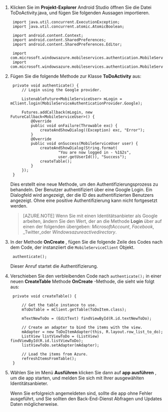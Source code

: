 
1. Klicken Sie im **Projekt-Explorer** Android Studio öffnen Sie die Datei ToDoActivity.java, und fügen Sie folgenden Aussagen importieren.

        import java.util.concurrent.ExecutionException;
        import java.util.concurrent.atomic.AtomicBoolean;

        import android.content.Context;
        import android.content.SharedPreferences;
        import android.content.SharedPreferences.Editor;

        import com.microsoft.windowsazure.mobileservices.authentication.MobileServiceAuthenticationProvider;
        import com.microsoft.windowsazure.mobileservices.authentication.MobileServiceUser;

2. Fügen Sie die folgende Methode zur Klasse **ToDoActivity** aus: 
    
        private void authenticate() {
            // Login using the Google provider.
            
            ListenableFuture<MobileServiceUser> mLogin = mClient.login(MobileServiceAuthenticationProvider.Google);
    
            Futures.addCallback(mLogin, new FutureCallback<MobileServiceUser>() {
                @Override
                public void onFailure(Throwable exc) {
                    createAndShowDialog((Exception) exc, "Error");
                }           
                @Override
                public void onSuccess(MobileServiceUser user) {
                    createAndShowDialog(String.format(
                            "You are now logged in - %1$2s",
                            user.getUserId()), "Success");
                    createTable();  
                }
            });     
        }


    Dies erstellt eine neue Methode, um den Authentifizierungsprozess zu behandeln. Der Benutzer authentifiziert über eine Google Login. Ein Dialogfeld wird angezeigt, der die ID des authentifizierten Benutzers angezeigt. Ohne eine positive Authentifizierung kann nicht fortgesetzt werden.

    > [AZURE.NOTE] Wenn Sie mit einen Identitätsanbieter als Google arbeiten, ändern Sie den Wert, der an die Methode **Login** über auf einen der folgenden übergeben: _MicrosoftAccount_, _Facebook_, _Twitter_oder _Windowsazureactivedirectory_.

3. In der Methode **OnCreate** , fügen Sie die folgende Zeile des Codes nach dem Code, der instanziiert die `MobileServiceClient` Objekt.

        authenticate();

    Dieser Anruf startet die Authentifizierung.

4. Verschieben Sie den verbleibenden Code nach `authenticate();` in einer neuen **CreateTable** Methode **OnCreate** -Methode, die sieht wie folgt aus:

        private void createTable() {
    
            // Get the table instance to use.
            mToDoTable = mClient.getTable(ToDoItem.class);
    
            mTextNewToDo = (EditText) findViewById(R.id.textNewToDo);
    
            // Create an adapter to bind the items with the view.
            mAdapter = new ToDoItemAdapter(this, R.layout.row_list_to_do);
            ListView listViewToDo = (ListView) findViewById(R.id.listViewToDo);
            listViewToDo.setAdapter(mAdapter);
    
            // Load the items from Azure.
            refreshItemsFromTable();
        }

9. Wählen Sie im Menü **Ausführen** klicken Sie dann auf **app ausführen** , um die app starten, und melden Sie sich mit Ihrer ausgewählten Identitätsanbieter. 

    Wenn Sie erfolgreich angemeldeten sind, sollte die app ohne Fehler ausgeführt, und Sie sollten den Back-End-Dienst Abfragen und Updates Daten möglicherweise.